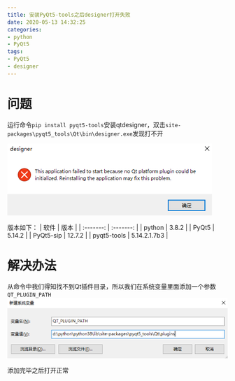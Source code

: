 ```yaml
---
title: 安装PyQt5-tools之后designer打开失败
date: 2020-05-13 14:32:25
categories:
- python
- PyQt5
tags:
- PyQt5
- designer
---
```


# 问题

运行命令`pip install pyqt5-tools`安装qtdesigner，双击`site-packages\pyqt5_tools\Qt\bin\designer.exe`发现打不开

![qtdesigner打开失败](/image/python/qtdesigner_open_error.png)

版本如下：
| 软件     | 版本  | 
| :-------: | :-------: |
| python      |   3.8.2   |
| PyQt5      |   5.14.2   |
| PyQt5-sip      |   12.7.2   |
| pyqt5-tools      |   5.14.2.1.7b3   |

# 解决办法

从命令中我们得知找不到Qt插件目录，所以我们在系统变量里面添加一个参数`QT_PLUGIN_PATH`
![qtdesigner_add_path](/image/python/qtdesigner_add_path.png)

添加完毕之后打开正常
